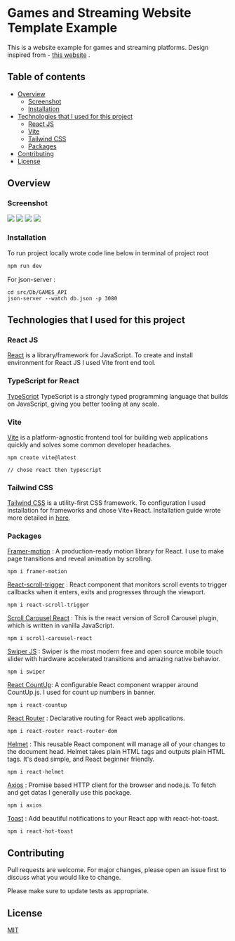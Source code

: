 # Games and Streaming Website Template Example

This is a website example for games and streaming platforms. Design inspired from - [this website](https://themedox.com/mykd/) .

## Table of contents

- [Overview](#overview)
  - [Screenshot](#screenshot)
  - [Installation](#installation)
- [Technologies that I used for this project](#technologies-that-i-used-for-this-project)
  - [React JS](#react-js)
  - [Vite](#vite)
  - [Tailwind CSS](#tailwind-css)
  - [Packages](#packages)
- [Contributing](#contributing)
- [License](#license)

## Overview

### Screenshot

![](./public/desktop.png)
![](./public/menu.png)
![](./public/mobile.png)
![](./public/tablet.png)

### Installation

To run project locally wrote code line below in terminal of project root

```bash
npm run dev
```

For json-server :

```
cd src/Db/GAMES_API
json-server --watch db.json -p 3080
```

## Technologies that I used for this project

### React JS

[React](https://react.dev/) is a library/framework for JavaScript. To create and install environment for React JS I used Vite front end tool.

### TypeScript for React

[TypeScript](https://www.typescriptlang.org/) TypeScript is a strongly typed programming language that builds on JavaScript, giving you better tooling at any scale.

### Vite

[Vite](https://vitejs.dev/) is a platform-agnostic frontend tool for building web applications quickly and solves some common developer headaches.

```
npm create vite@latest

// chose react then typescript
```

### Tailwind CSS

[Tailwind CSS](https://tailwindcss.com/) is a utility-first CSS framework. To configuration I used installation for frameworks and chose Vite+React. Installation guide wrote more detailed in [here](https://tailwindcss.com/docs/guides/vite).

### Packages

[Framer-motion](https://www.framer.com/motion/) : A production-ready motion library for React. I use to make page transitions and reveal animation by scrolling.

```
npm i framer-motion
```

[React-scroll-trigger](https://www.npmjs.com/package/react-scroll-trigger) : React component that monitors scroll events to trigger callbacks when it enters, exits and progresses through the viewport.

```
npm i react-scroll-trigger
```

[Scroll Carousel React](https://www.npmjs.com/package/scroll-carousel-react) : This is the react version of Scroll Carousel plugin, which is written in vanilla JavaScript.

```
npm i scroll-carousel-react
```

[Swiper JS](https://swiperjs.com/) : Swiper is the most modern free and open source mobile touch slider with hardware accelerated transitions and amazing native behavior.

```
npm i swiper
```

[React CountUp](https://www.npmjs.com/package/react-countup): A configurable React component wrapper around CountUp.js. I used for count up numbers in banner.

```
npm i react-countup
```

[React Router](https://www.npmjs.com/package/react-router) : Declarative routing for React web applications.

```
npm i react-router react-router-dom
```

[Helmet](https://www.npmjs.com/package/react-helmet) : This reusable React component will manage all of your changes to the document head.
Helmet takes plain HTML tags and outputs plain HTML tags. It's dead simple, and React beginner friendly.

```
npm i react-helmet
```

[Axios](https://www.npmjs.com/package/axios) : Promise based HTTP client for the browser and node.js. To fetch and get datas I generally use this package.

```
npm i axios
```

[Toast](https://www.npmjs.com/package/react-hot-toast) : Add beautiful notifications to your React app with react-hot-toast.

```
npm i react-hot-toast
```

## Contributing

Pull requests are welcome. For major changes, please open an issue first
to discuss what you would like to change.

Please make sure to update tests as appropriate.

## License

[MIT](https://choosealicense.com/licenses/mit/)
